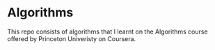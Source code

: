 # Algorithms
This repo consists of algorithms that I learnt on the Algorithms course offered by Princeton Univeristy on Coursera.
